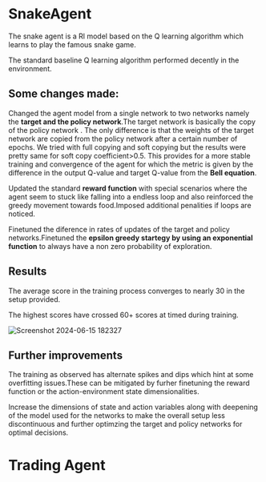 # SnakeAgent
The snake agent is a Rl model based on the Q learning algorithm which learns to play the famous snake game.

The standard baseline Q learning algorithm performed decently in the environment.

## Some changes made:

Changed the agent model from a single network to two networks namely the **target and the policy network**.The target network is basically the copy of the policy network . The only difference is that the weights of the target network are copied from the policy network after a certain number of epochs. We tried with full copying and soft copying but the results were pretty same for soft copy coefficient>0.5. This provides for a more stable training and convergence of the agent for which the metric is given by the difference in the output Q-value and target Q-value from the **Bell equation**.

Updated the standard **reward function** with special scenarios where the agent seem to stuck like falling into a endless loop and also reinforced the greedy movement towards food.Imposed additional penalities if loops are noticed.

Finetuned the diference in rates of updates of the target and policy networks.Finetuned the **epsilon greedy startegy by using an exponential function** to always have a non zero probability of exploration.

## Results 

The average score in the training process converges to nearly 30 in the setup provided.

The highest scores have crossed 60+ scores at timed during training.

![Screenshot 2024-06-15 182327](https://github.com/anishhello/QAgents/assets/133523672/28fee4e2-ec25-4392-a007-3cab733e73c2)


## Further improvements

The training as observed has alternate spikes and dips which hint at some overfitting issues.These can be mitigated by furher finetuning the reward function or the action-environment state dimensionalities.

Increase the dimensions of state and action variables along with deepening of the model used for the networks to make the overall setup less discontinuous and further optimzing the target and policy networks for optimal decisions.







# Trading Agent

